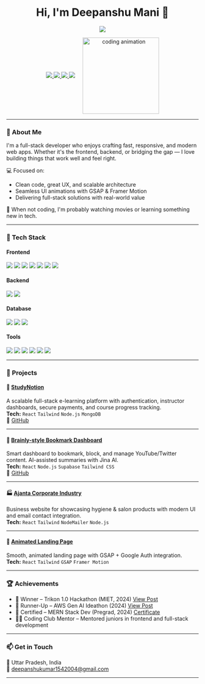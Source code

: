 <div align="center">
  <h1>Hi, I'm Deepanshu Mani 👋</h1>
  <p>
    <img src="https://readme-typing-svg.herokuapp.com?font=Inter&color=00B4D8&size=25&lines=Full+Stack+Developer;MERN+%26+Next.js+Enthusiast;UI%2FX+Focused+Coder"/>
  </p>
  
  <div style="display: flex; align-items: center; justify-content: center; gap: 20px;">
    <div>
      <a href="mailto:deepanshukumar1542004@gmail.com">
        <img src="https://img.shields.io/badge/Email-0078D4?style=for-the-badge&logo=gmail&logoColor=white"/>
      </a>
      <a href="https://www.linkedin.com/in/deepanshu-mani-441084216/">
        <img src="https://img.shields.io/badge/LinkedIn-0077B5?style=for-the-badge&logo=linkedin&logoColor=white"/>
      </a>
      <a href="https://github.com/Deepanshu-mani">
        <img src="https://img.shields.io/badge/GitHub-181717?style=for-the-badge&logo=github&logoColor=white"/>
      </a>
      <a href="https://portfolio-liard-five-41.vercel.app/">
        <img src="https://img.shields.io/badge/Portfolio-000000?style=for-the-badge&logo=vercel&logoColor=white"/>
      </a>
    </div>
    <img src="https://media.giphy.com/media/du3J3cXyzhj75IOgvA/giphy.gif" width="200" alt="coding animation"/>
  </div>
</div>

---

### 🧠 About Me

I'm a full-stack developer who enjoys crafting fast, responsive, and modern web apps. Whether it's the frontend, backend, or bridging the gap — I love building things that work well and feel right.

💻 Focused on:
- Clean code, great UX, and scalable architecture
- Seamless UI animations with GSAP & Framer Motion
- Delivering full-stack solutions with real-world value

🎥 When not coding, I'm probably watching movies or learning something new in tech.

---

### 🔧 Tech Stack

#### Frontend
<p align="left">
  <img src="https://img.shields.io/badge/JavaScript-F7DF1E?style=for-the-badge&logo=javascript&logoColor=black"/>
  <img src="https://img.shields.io/badge/React-20232A?style=for-the-badge&logo=react&logoColor=61DAFB"/>
  <img src="https://img.shields.io/badge/Next.js-000000?style=for-the-badge&logo=nextdotjs&logoColor=white"/>
  <img src="https://img.shields.io/badge/TypeScript-007ACC?style=for-the-badge&logo=typescript&logoColor=white"/>
  <img src="https://img.shields.io/badge/TailwindCSS-38B2AC?style=for-the-badge&logo=tailwindcss&logoColor=white"/>
  <img src="https://img.shields.io/badge/GSAP-88CE02?style=for-the-badge&logo=greensock&logoColor=white"/>
  <img src="https://img.shields.io/badge/Framer_Motion-0055FF?style=for-the-badge&logo=framer&logoColor=white"/>
</p>

#### Backend
<p align="left">
  <img src="https://img.shields.io/badge/Node.js-339933?style=for-the-badge&logo=nodedotjs&logoColor=white"/>
  <img src="https://img.shields.io/badge/Express.js-000000?style=for-the-badge&logo=express&logoColor=white"/>
</p>

#### Database
<p align="left">
  <img src="https://img.shields.io/badge/MongoDB-4EA94B?style=for-the-badge&logo=mongodb&logoColor=white"/>
  <img src="https://img.shields.io/badge/MySQL-005C84?style=for-the-badge&logo=mysql&logoColor=white"/>
  <img src="https://img.shields.io/badge/Supabase-3ECF8E?style=for-the-badge&logo=supabase&logoColor=white"/>
</p>

#### Tools
<p align="left">
  <img src="https://img.shields.io/badge/Git-F05032?style=for-the-badge&logo=git&logoColor=white"/>
  <img src="https://img.shields.io/badge/GitHub-181717?style=for-the-badge&logo=github&logoColor=white"/>
  <img src="https://img.shields.io/badge/VSCode-007ACC?style=for-the-badge&logo=visualstudiocode&logoColor=white"/>
  <img src="https://img.shields.io/badge/DSA-FFD700?style=for-the-badge"/>
  <img src="https://img.shields.io/badge/OOP-blueviolet?style=for-the-badge"/>
  <img src="https://img.shields.io/badge/Functional_Programming-ff69b4?style=for-the-badge"/>
</p>

---

### 🚀 Projects

#### 📘 [StudyNotion](https://studynotion-e-learning-web.vercel.app/)
A scalable full-stack e-learning platform with authentication, instructor dashboards, secure payments, and course progress tracking.  
**Tech:** `React` `Tailwind` `Node.js` `MongoDB`  
🔗 [GitHub](https://github.com/Deepanshu-mani/studynotion-e-learning-web)

---

#### 🧠 [Brainly-style Bookmark Dashboard](https://brainly-9lwi.vercel.app/)
Smart dashboard to bookmark, block, and manage YouTube/Twitter content. AI-assisted summaries with Jina AI.  
**Tech:** `React` `Node.js` `Supabase` `Tailwind CSS`  
🔗 [GitHub](https://github.com/Deepanshu-mani/brainly)

---

#### 🏭 [Ajanta Corporate Industry](https://ajanta-corporate.vercel.app/)
Business website for showcasing hygiene & salon products with modern UI and email contact integration.  
**Tech:** `React` `Tailwind` `NodeMailer` `Node.js`

---

#### 🎯 [Animated Landing Page](https://animated-landing-page.vercel.app/)
Smooth, animated landing page with GSAP + Google Auth integration.  
**Tech:** `React` `Tailwind` `GSAP` `Framer Motion`

---

### 🏆 Achievements

- 🥇 Winner – Trikon 1.0 Hackathon (MIET, 2024) [View Post](https://bit.ly/3T7adLY)  
- 🥈 Runner-Up – AWS Gen AI Ideathon (2024) [View Post](https://bit.ly/4kPfO5E)  
- 📜 Certified – MERN Stack Dev (Pregrad, 2024) [Certificate](https://bit.ly/451Ue9i)  
- 👨‍🏫 Coding Club Mentor – Mentored juniors in frontend and full-stack development

---

### 📫 Get in Touch

📍 Uttar Pradesh, India  
📧 deepanshukumar1542004@gmail.com  

----

